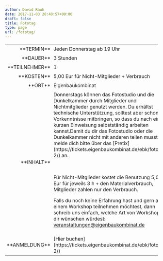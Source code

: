 ```yaml
---
author: David Rauh
date: 2017-11-03 20:40:57+00:00
draft: false
title: Fototag
type: page
url: /fototag/
---
```


<table >
<tbody >
<tr >

<td style="padding: 5px; width: 20%; text-align: right;" >**TERMIN**
</td>

<td style="padding: 5px; text-align: left;" >Jeden Donnerstag ab 19 Uhr
</td>
</tr>
<tr >

<td style="padding: 5px; width: 20%; text-align: right;" >**DAUER**
</td>

<td style="padding: 5px; text-align: left;" >3 Stunden
</td>
</tr>
<tr >

<td style="padding: 5px; width: 20%; text-align: right;" >**TEILNEHMER**
</td>

<td style="padding: 5px; text-align: left;" >1
</td>
</tr>
<tr >

<td style="padding: 5px; width: 20%; text-align: right;" >**KOSTEN**
</td>

<td style="padding: 5px; text-align: left;" >5,00 Eur für Nicht-Mitglieder + Verbrauch
</td>
</tr>
<tr >

<td style="padding: 5px; width: 20%; text-align: right;" >**ORT**
</td>

<td style="padding: 5px; text-align: left;" >Eigenbaukombinat
</td>
</tr>
<tr >

<td style="padding: 5px; width: 20%; text-align: right;" >**INHALT**
</td>

<td style="padding: 5px; text-align: left;" >Donnerstags können das Fotostudio und die Dunkelkammer durch Mitglieder und Nichtmitglieder genutzt werden. Du erhältst technische Unterstützung, solltest aber schon Vorkenntnisse mitbringen, so dass du nach einer kurzen Einweisung selbstständig arbeiten kannst.Damit du dir das Fotostudio oder die Dunkelkammer nicht mit anderen teilen musst, melde dich bitte über das [Pretix](https://tickets.eigenbaukombinat.de/ebk/fototag-2/) an.


 




Für Nicht-Mitglieder kostet die Benutzung 5,00 Eur für jeweils 3 h + den Materialverbrauch, Mitglieder zahlen nur den Verbrauch.




Falls du noch keine Erfahrung hast und gern an einem Workshop teilnehmen möchtest, dann schreib uns einfach, welche Art von Workshop du dir wünschen würdest:  
[veranstaltungen@eigenbaukombinat.de]("mailto:veranstaltungen@eigenbaukombinat.de)



</td>
</tr>
<tr >

<td style="padding: 5px; width: 20%; text-align: right;" >**ANMELDUNG**
</td>

<td style="padding: 5px; text-align: left;" >[Hier buchen](https://tickets.eigenbaukombinat.de/ebk/fototag-2/)
</td>
</tr>
</tbody>
</table>






